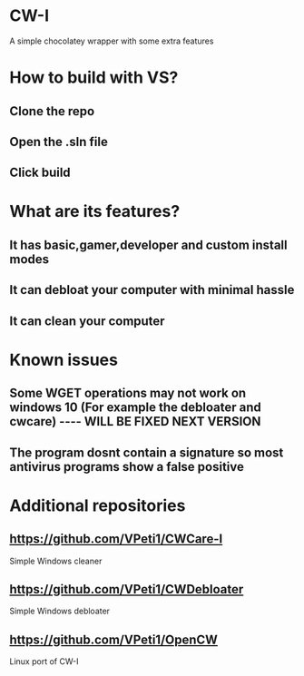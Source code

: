# CW-I
A simple chocolatey wrapper with some extra features

# How to build with VS?
## Clone the repo
## Open the .sln file 
## Click build 

# What are its features?
## It has basic,gamer,developer and custom install modes
## It can debloat your computer with minimal hassle
## It can clean your computer

# Known issues
## Some WGET operations may not work on windows 10 (For example the debloater and cwcare) ---- WILL BE FIXED NEXT VERSION
## The program dosnt contain a signature so most antivirus programs show a false positive



# Additional repositories
## https://github.com/VPeti1/CWCare-I
Simple Windows cleaner
## https://github.com/VPeti1/CWDebloater
Simple Windows debloater
## https://github.com/VPeti1/OpenCW
Linux port of CW-I
